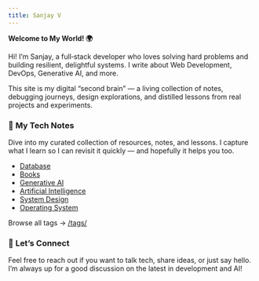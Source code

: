 ```yaml
---
title: Sanjay V
---
```


**Welcome to My World! 🌍**

Hi! I’m Sanjay, a full‑stack developer who loves solving hard problems and building resilient, delightful systems. I write about Web Development, DevOps, Generative AI, and more.

This site is my digital “second brain” — a living collection of notes, debugging journeys, design explorations, and distilled lessons from real projects and experiments.


### 🧠 **My Tech Notes**

Dive into my curated collection of resources, notes, and lessons. I capture what I learn so I can revisit it quickly — and hopefully it helps you too.

- [Database](/tags/database)
- [Books](/tags/book)
- [Generative AI](/tags/genai)
- [Artificial Intelligence](/tags/AI)
- [System Design](/tags/system_design)
- [Operating System](/tags/operating_system)
  
Browse all tags → [/tags/](/tags/)
### 🚀 **Let’s Connect**

Feel free to reach out if you want to talk tech, share ideas, or just say hello. I’m always up for a good discussion on the latest in development and AI!

